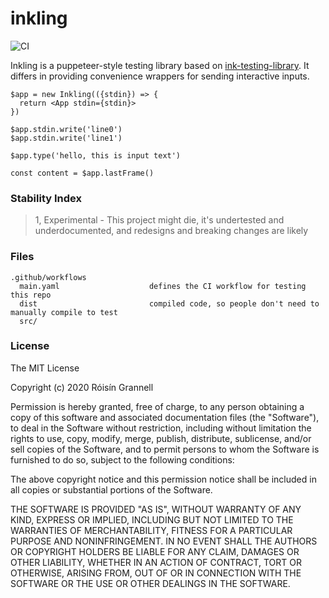 
# inkling

![CI](https://github.com/rgrannell1/inkling/workflows/CI/badge.svg)

Inkling is a puppeteer-style testing library based on [ink-testing-library](https://github.com/vadimdemedes/ink-testing-library). It differs in providing
convenience wrappers for sending interactive inputs.

```tsx
$app = new Inkling(({stdin}) => {
  return <App stdin={stdin}>
})

$app.stdin.write('line0')
$app.stdin.write('line1')

$app.type('hello, this is input text')

const content = $app.lastFrame()
```

### Stability Index

> 1, Experimental - This project might die, it's undertested and underdocumented, and redesigns and breaking changes are likely

### Files

```
.github/workflows
  main.yaml                    defines the CI workflow for testing this repo
  dist                         compiled code, so people don't need to manually compile to test
  src/
```

### License

The MIT License

Copyright (c) 2020 Róisín Grannell

Permission is hereby granted, free of charge, to any person obtaining a copy of this software and associated documentation files (the "Software"), to deal in the Software without restriction, including without limitation the rights to use, copy, modify, merge, publish, distribute, sublicense, and/or sell copies of the Software, and to permit persons to whom the Software is furnished to do so, subject to the following conditions:

The above copyright notice and this permission notice shall be included in all copies or substantial portions of the Software.

THE SOFTWARE IS PROVIDED "AS IS", WITHOUT WARRANTY OF ANY KIND, EXPRESS OR IMPLIED, INCLUDING BUT NOT LIMITED TO THE WARRANTIES OF MERCHANTABILITY, FITNESS FOR A PARTICULAR PURPOSE AND NONINFRINGEMENT. IN NO EVENT SHALL THE AUTHORS OR COPYRIGHT HOLDERS BE LIABLE FOR ANY CLAIM, DAMAGES OR OTHER LIABILITY, WHETHER IN AN ACTION OF CONTRACT, TORT OR OTHERWISE, ARISING FROM, OUT OF OR IN CONNECTION WITH THE SOFTWARE OR THE USE OR OTHER DEALINGS IN THE SOFTWARE.
